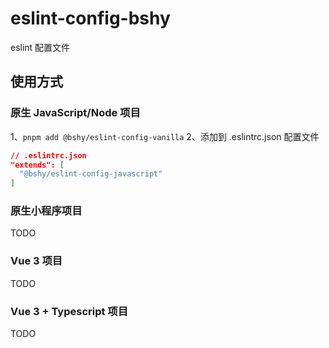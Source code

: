 # eslint-config-bshy

eslint 配置文件

## 使用方式

### 原生 JavaScript/Node 项目

1、`pnpm add @bshy/eslint-config-vanilla`
2、添加到 .eslintrc.json 配置文件

```json
// .eslintrc.json
"extends": [
  "@bshy/eslint-config-javascript"
]
```

### 原生小程序项目

TODO

### Vue 3 项目

TODO

### Vue 3 + Typescript 项目

TODO
